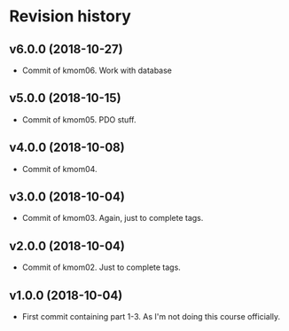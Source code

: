 Revision history
===================

v6.0.0 (2018-10-27)
--------------------

* Commit of kmom06. Work with database



v5.0.0 (2018-10-15)
--------------------

* Commit of kmom05. PDO stuff.



v4.0.0 (2018-10-08)
--------------------

* Commit of kmom04.



v3.0.0 (2018-10-04)
--------------------

* Commit of kmom03. Again, just to complete tags.




v2.0.0 (2018-10-04)
--------------------

* Commit of kmom02. Just to complete tags.




v1.0.0 (2018-10-04)
--------------------

* First commit containing part 1-3. As I'm not doing this course officially.
